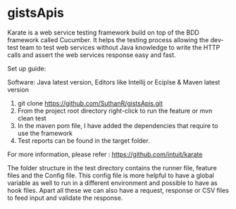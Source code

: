 # gistsApis

Karate is a web service testing framework build on top of the BDD framework called Cucumber. It helps the testing process
allowing the dev-test team to test web services without Java knowledge to write the HTTP calls and assert the web services
response easy and fast.

Set up guide:

Software: Java latest version, Editors like Intellij or Eciplse & Maven latest version

1. git clone https://github.com/SuthanR/gistsApis.git
2. From the project root directory right-click to run the feature or mvn clean test
3. In the maven pom file, I have added the dependencies that require to use the framework
4. Test reports can be found in the target folder.

For more information, please refer : https://github.com/intuit/karate


The folder structure in the test directory contains the runner file, feature files and the Config file. This config
file is more helpful to have a global variable as well to run in a different environment and possible to have as
hook files. Apart all these we can also have a request, response or CSV files to feed input and validate the response.
